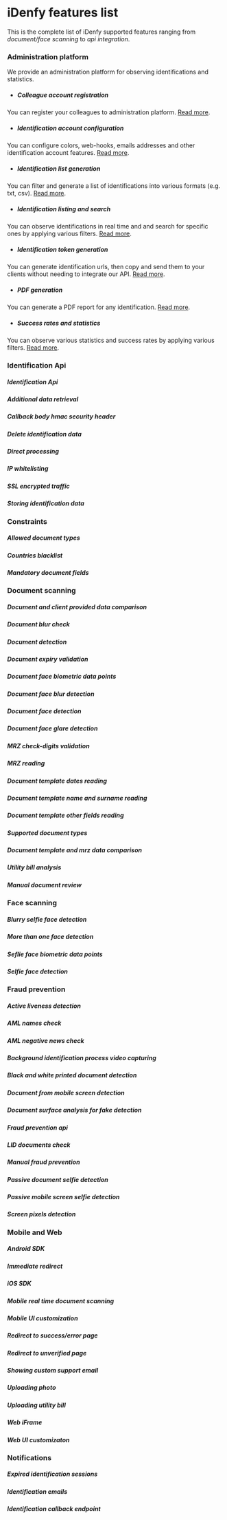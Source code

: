 # iDenfy features list

This is the complete list of iDenfy supported features ranging from *document/face
scanning* to *api integration*.

### Administration platform
We provide an administration platform for observing identifications and statistics.

- ##### Colleague account registration
You can register your colleagues to administration platform. [Read more]().

- ##### Identification account configuration
You can configure colors, web-hooks, emails addresses and other 
identification account features. [Read more]().

- ##### Identification list generation
You can filter and generate a list of identifications into various 
formats (e.g. txt, csv). [Read more]().

- ##### Identification listing and search
You can observe identifications in real time and and search for 
specific ones by applying various filters. [Read more]().

- ##### Identification token generation
You can generate identification urls, then copy and send them to your clients
without needing to integrate our API. [Read more]().

- ##### PDF generation
You can generate a PDF report for any identification. [Read more]().

- ##### Success rates and statistics 
You can observe various statistics and success rates by applying various
filters. [Read more]().

### Identification Api

##### Identification Api
##### Additional data retrieval
##### Callback body hmac security header
##### Delete identification data
##### Direct processing
##### IP whitelisting
##### SSL encrypted traffic
##### Storing identification data

### Constraints

##### Allowed document types
##### Countries blacklist
##### Mandatory document fields

### Document scanning

##### Document and client provided data comparison
##### Document blur check
##### Document detection
##### Document expiry validation
##### Document face biometric data points
##### Document face blur detection
##### Document face detection
##### Document face glare detection
##### MRZ check-digits validation
##### MRZ reading
##### Document template dates reading
##### Document template name and surname reading
##### Document template other fields reading
##### Supported document types
##### Document template and mrz data comparison
##### Utility bill analysis
##### Manual document review

### Face scanning

##### Blurry selfie face detection
##### More than one face detection
##### Seflie face biometric data points
##### Selfie face detection

### Fraud prevention

##### Active liveness detection
##### AML names check
##### AML negative news check
##### Background identification process video capturing
##### Black and white printed document detection
##### Document from mobile screen detection
##### Document surface analysis for fake detection
##### Fraud prevention api
##### LID documents check
##### Manual fraud prevention
##### Passive document selfie detection
##### Passive mobile screen selfie detection
##### Screen pixels detection

### Mobile and Web 

##### Android SDK
##### Immediate redirect
##### iOS SDK
##### Mobile real time document scanning
##### Mobile UI customization
##### Redirect to success/error page
##### Redirect to unverified page
##### Showing custom support email
##### Uploading photo
##### Uploading utility bill
##### Web iFrame
##### Web UI customizaton

### Notifications

##### Expired identification sessions
##### Identification emails
##### Identification callback endpoint
